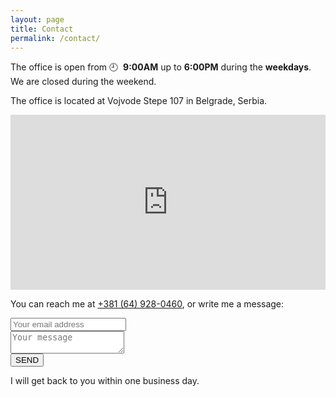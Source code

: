 ```yaml
---
layout: page
title: Contact
permalink: /contact/
---
```


<p>The office is open from &#x1f558;&nbsp; <strong>9:00AM</strong> up to <strong>6:00PM</strong> during the <strong>weekdays</strong>. We are closed during the weekend.</p>

<p>The office is located at Vojvode Stepe 107 in Belgrade, Serbia.</p>

<iframe class="google-maps" src="https://www.google.com/maps/embed?pb=!1m18!1m12!1m3!1d2832.0604326695534!2d20.47106441588275!3d44.77957328688286!2m3!1f0!2f0!3f0!3m2!1i1024!2i768!4f13.1!3m3!1m2!1s0x475a705cedc4e2ad%3A0x27d479ecca1d6310!2sEsseWorks!5e0!3m2!1sen!2srs!4v1461070741137" width="100%" height="280" frameborder="0" style="border:0" allowfullscreen></iframe>

<p>You can reach me at <a href="tel:+381-64-928-0460">+381 (64) 928-0460</a>, or write me a message:</p>

<form id="contact-form" action="#" method="post">
<div class="form-control">
<input type="email" name="email" placeholder="Your email address"/>
</div>
<div class="form-control">
<textarea name="message" placeholder="Your message"></textarea>
</div>
<div class="form-control">
<input type="submit" value="SEND" />
</div>
</form>

<p>I will get back to you within one business day.</p>
